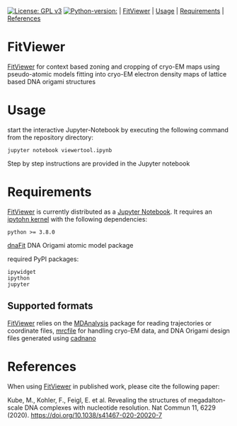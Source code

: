[![License: GPL v3](https://img.shields.io/badge/License-GPL%20v3-blue.svg)](https://www.gnu.org/licenses/gpl-3.0) [![Python-version:](https://img.shields.io/badge/python-v3.8-green)]() | [FitViewer](#fitviewer) | [Usage](#usage) | [Requirements](#requirements) | [References](#references)

# FitViewer
[FitViewer](https://github.com/elija-feigl/FitViewer) for context based zoning and cropping of cryo-EM maps using pseudo-atomic models fitting into cryo-EM electron density maps of lattice based DNA origami structures

# Usage

start the interactive Jupyter-Notebook by executing the following command from the repository directory:
```
jupyter notebook viewertool.ipynb
```
Step by step instructions are provided in the Jupyter notebook


# Requirements
[FitViewer](https://github.com/elija-feigl/FitViewer) is currently distributed as a [Jupyter Notebook](https://jupyter.org/documentation). It requires an [ipytohn kernel](https://ipython.readthedocs.io/en/stable/install/kernel_install.html) with the following dependencies:
```
python >= 3.8.0
```

[dnaFit](https://github.com/elija-feigl/DNA_Fit) DNA Origami atomic model package

required PyPI packages:
```
ipywidget
ipython
jupyter
```

## Supported formats
[FitViewer](https://github.com/elija-feigl/FitViewer) relies on
the [MDAnalysis](http://www.mdanalysis.org/) package for reading trajectories or coordinate files,
[mrcfile](https://github.com/ccpem/mrcfile) for handling cryo-EM data,
and DNA Origami design files generated using [cadnano](https://cadnano.org)

# References
When using [FitViewer](https://github.com/elija-feigl/FitViewer) in published work, please cite the following paper:

Kube, M., Kohler, F., Feigl, E. et al. Revealing the structures of megadalton-scale DNA complexes with nucleotide resolution. Nat Commun 11, 6229 (2020). https://doi.org/10.1038/s41467-020-20020-7

